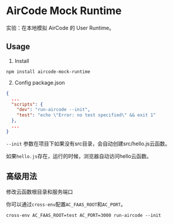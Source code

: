 # AirCode Mock Runtime

实验：在本地模拟 AirCode 的 User Runtime。

## Usage

1. Install

```
npm install aircode-mock-runtime
```

2. Config package.json

```json
{
  ...
  "scripts": {
    "dev": "run-aircode --init",
    "test": "echo \"Error: no test specified\" && exit 1"
  },
  ...
}
```

`--init` 参数在项目下如果没有src目录，会自动创建src/hello.js云函数。

如果`hello.js`存在，运行的时候，浏览器自动访问hello云函数。

## 高级用法

修改云函数根目录和服务端口

你可以通过`cross-env`配置`AC_FAAS_ROOT`和`AC_PORT`。

```
cross-env AC_FAAS_ROOT=test AC_PORT=3000 run-aircode --init
```